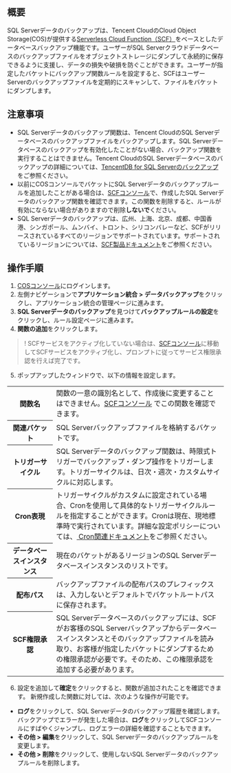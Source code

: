 ## 概要

SQL Serverデータのバックアップは、Tencent CloudのCloud Object Storage(COS)が提供する[Serverless Cloud Function（SCF）](https://intl.cloud.tencent.com/document/product/583)をベースとしたデータベースバックアップ機能です。ユーザーがSQL Serverクラウドデータベースのバックアップファイルをオブジェクトストレージにダンプして永続的に保存できるように支援し、データの損失や破損を防ぐことができます。ユーザーが指定したバケットにバックアップ関数ルールを設定すると、SCFはユーザーServerのバックアップファイルを定期的にスキャンして、ファイルをバケットにダンプします。

## 注意事項

- SQL Serverデータのバックアップ関数は、Tencent CloudのSQL Serverデータベースのバックアップファイルをバックアップします。SQL Serverデータベースのバックアップを有効化したことがない場合、バックアップ関数を実行することはできません。Tencent CloudのSQL Serverデータベースのバックアップの詳細については、[TencentDB for SQL Serverのバックアップ](https://cloud.tencent.com/document/product/238/43296)をご参照ください。
- 以前にCOSコンソールでバケットにSQL Serverデータのバックアップルールを追加したことがある場合は、[SCFコンソール](https://console.cloud.tencent.com/scf/list?rid=1&ns=default)で、作成したSQL Serverデータのバックアップ関数を確認できます。この関数を削除すると、ルールが有効にならない場合がありますので削除**しないで**ください。
- SQL Serverデータのバックアップは、広州、上海、北京、成都、中国香港、シンガポール、ムンバイ、トロント、シリコンバレーなど、SCFがリリースされているすべてのリージョンでサポートされています。サポートされているリージョンについては、[SCF製品ドキュメント](https://intl.cloud.tencent.com/document/product/583)をご参照ください。

## 操作手順

1. [COSコンソール](https://console.cloud.tencent.com/cos5)にログインします。
2. 左側ナビゲーションで**アプリケーション統合 > データバックアップ**をクリックし、アプリケーション統合の管理ページに進みます。
3. **SQL Serverデータのバックアップ**を見つけて**バックアップルールの設定**をクリックし、ルール設定ページに進みます。
4. **関数の追加**をクリックします。
>! SCFサービスをアクティブ化していない場合は、[SCFコンソール](https://console.cloud.tencent.com/scf)に移動してSCFサービスをアクティブ化し、プロンプトに従ってサービス権限承認を行えば完了です。
>
5. ポップアップしたウィンドウで、以下の情報を設定します。
<table>
   <tr>
      <th><b>関数名</b></td>
      <td>関数の一意の識別名として、作成後に変更することはできません。<a href="https://console.cloud.tencent.com/scf/list?rid=1&ns=default">SCFコンソール</a> でこの関数を確認できます。</td>
   <tr>
     <th><b>関連バケット</b></td>
      <td> SQL Serverバックアップファイルを格納するバケットです。</td>
         </tr>
<th>トリガーサイクル</b></td>
      <td>SQL Serverデータのバックアップ関数は、時限式トリガーでバックアップ・ダンプ操作をトリガーします。トリガーサイクルは、日次・週次・カスタムサイクルに対応します。</td>
   <tr>
      <th nowrap="nowrap"><b>Cron表現</b></td>
      <td>トリガーサイクルがカスタムに設定されている場合、Cronを使用して具体的なトリガーサイクルルールを指定することができます。Cronは現在、現地標準時で実行されています。詳細な設定ポリシーについては、<a href="https://cloud.tencent.com/document/product/583/9708#cron-.E8.A1.A8.E8.BE.BE.E5.BC.8Ft"> Cron関連ドキュメント</a>をご参照ください。</td>
   <tr>
   <th><b>データベースインスタンス</b></td>
      <td>現在のバケットがあるリージョンのSQL Serverデータベースインスタンスのリストです。</td>
   <tr>
      <th><b>配布パス</b></td>
      <td>バックアップファイルの配布パスのプレフィックスは、入力しないとデフォルトでバケットルートパスに保存されます。</td>
   <tr>
      <th><b>SCF権限承認</b></td>
      <td>SQL Serverデータベースのバックアップには、SCFがお客様のSQL Serverバックアップからデータベースインスタンスとそのバックアップファイルを読み取り、お客様が指定したバケットにダンプするための権限承認が必要です。そのため、この権限承認を追加する必要があります。</td>
         </tr>
</table>

6. 設定を追加して**確定**をクリックすると、関数が追加されたことを確認できます。
新規作成した関数に対しては、次のような操作が可能です。
 - **ログ**をクリックして、SQL Serverデータのバックアップ履歴を確認します。バックアップでエラーが発生した場合は、**ログ**をクリックしてSCFコンソールにすばやくジャンプし、ログエラーの詳細を確認することもできます。
 - **その他 > 編集**をクリックして、SQL Serverデータのバックアップルールを変更します。
 - **その他 > 削除**をクリックして、使用しないSQL Serverデータのバックアップルールを削除します。
